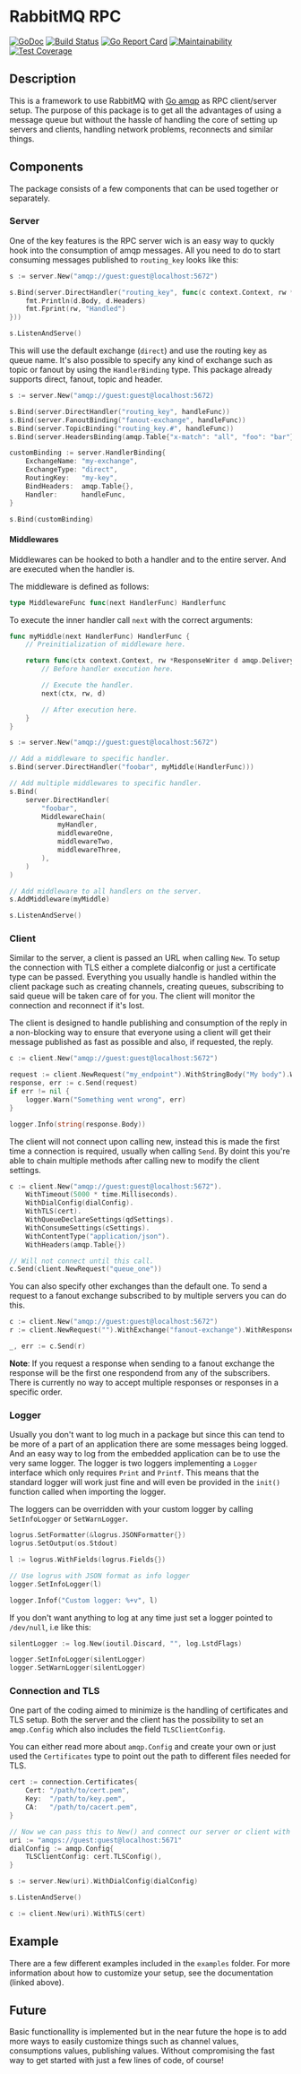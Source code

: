 # RabbitMQ RPC

[![GoDoc](https://godoc.org/github.com/bombsimon/amqp-rpc?status.svg)](https://godoc.org/github.com/bombsimon/amqp-rpc)
[![Build Status](https://travis-ci.org/bombsimon/amqp-rpc.svg?branch=master)](https://travis-ci.org/bombsimon/amqp-rpc)
[![Go Report Card](https://goreportcard.com/badge/github.com/bombsimon/amqp-rpc)](https://goreportcard.com/report/github.com/bombsimon/amqp-rpc)
[![Maintainability](https://api.codeclimate.com/v1/badges/77ecbf483dc76d4327a5/maintainability)](https://codeclimate.com/github/bombsimon/amqp-rpc/maintainability)
[![Test Coverage](https://api.codeclimate.com/v1/badges/77ecbf483dc76d4327a5/test_coverage)](https://codeclimate.com/github/bombsimon/amqp-rpc/test_coverage)

## Description

This is a framework to use RabbitMQ with
[Go amqp](https://github.com/streadway/amqp) as RPC client/server setup. The
purpose of this package is to get all the advantages of using a message queue
but without the hassle of handling the core of setting up servers and clients,
handling network problems, reconnects and similar things.

## Components

The package consists of a few components that can be used together or separately.

### Server

One of the key features is the RPC server wich is an easy way to quckly hook
into the consumption of amqp messages. All you need to do to start consuming
messages published to `routing_key` looks like this:

```go
s := server.New("amqp://guest:guest@localhost:5672")

s.Bind(server.DirectHandler("routing_key", func(c context.Context, rw *ResponseWriter d *amqp.Delivery) {
    fmt.Println(d.Body, d.Headers)
    fmt.Fprint(rw, "Handled")
}))

s.ListenAndServe()
```

This will use the default exchange (`direct`) and use the routing key as queue
name. It's also possible to specify any kind of exchange such as topic or
fanout by using the `HandlerBinding` type. This package already supports direct,
fanout, topic and header.

```go
s := server.New("amqp://guest:guest@localhost:5672)

s.Bind(server.DirectHandler("routing_key", handleFunc))
s.Bind(server.FanoutBinding("fanout-exchange", handleFunc))
s.Bind(server.TopicBinding("routing_key.#", handleFunc))
s.Bind(server.HeadersBinding(amqp.Table{"x-match": "all", "foo": "bar"}, handleFunc))

customBinding := server.HandlerBinding{
    ExchangeName: "my-exchange",
    ExchangeType: "direct",     
    RoutingKey:   "my-key",     
    BindHeaders:  amqp.Table{}, 
    Handler:      handleFunc,   
}

s.Bind(customBinding)
```

#### Middlewares

Middlewares can be hooked to both a handler and to the entire server. And are executed
when the handler is.

The middleware is defined as follows:

```go
type MiddlewareFunc func(next HandlerFunc) Handlerfunc
```

To execute the inner handler call `next` with the correct arguments:

```go
func myMiddle(next HandlerFunc) HandlerFunc {
    // Preinitialization of middleware here.

    return func(ctx context.Context, rw *ResponseWriter d amqp.Delivery) {
        // Before handler execution here.

        // Execute the handler.
        next(ctx, rw, d)

        // After execution here.
    }
}

s := server.New("amqp://guest:guest@localhost:5672")

// Add a middleware to specific handler.
s.Bind(server.DirectHandler("foobar", myMiddle(HandlerFunc)))

// Add multiple middlewares to specific handler.
s.Bind(
    server.DirectHandler(
        "foobar",
        MiddlewareChain(
            myHandler,
            middlewareOne,
            middlewareTwo,
            middlewareThree,
        ),
    )
)

// Add middleware to all handlers on the server.
s.AddMiddleware(myMiddle)

s.ListenAndServe()
```

### Client

Similar to the server, a client is passed an URL when calling `New`. To setup
the connection with TLS either a complete dialconfig or just a certificate type
can be passed. Everything you usually handle is handled within the client
package such as creating channels, creating queues, subscribing to said queue
will be taken care of for you. The client will monitor the connection and
reconnect if it's lost.

The client is designed to handle publishing and consumption of the reply in a
non-blocking way to ensure that everyone using a client will get their message
published as fast as possible and also, if requested, the reply.

```go
c := client.New("amqp://guest:guest@localhost:5672")

request := client.NewRequest("my_endpoint").WithStringBody("My body").WithResponse(true)
response, err := c.Send(request)
if err != nil {
    logger.Warn("Something went wrong", err)
}

logger.Info(string(response.Body))
```

The client will not connect upon calling new, instead this is made the first
time a connection is required, usually when calling `Send`. By doint this you're
able to chain multiple methods after calling new to modify the client settings.

```go
c := client.New("amqp://guest:guest@localhost:5672").
    WithTimeout(5000 * time.Milliseconds).
    WithDialConfig(dialConfig).
    WithTLS(cert).
    WithQueueDeclareSettings(qdSettings).
    WithConsumeSettings(cSettings).
    WithContentType("application/json").
    WithHeaders(amqp.Table{})

// Will not connect until this call.
c.Send(client.NewRequest("queue_one"))
```

You can also specify other exchanges than the default one. To send a request
to a fanout exchange subscribed to by multiple servers you can do this.

```go
c := client.New("amqp://guest:guest@localhost:5672")
r := client.NewRequest("").WithExchange("fanout-exchange").WithResponse(false)

_, err := c.Send(r)
```

**Note**: If you request a response when sending to a fanout exchange the
response will be the first one respondend from any of the subscribers. There is
currently no way to accept multiple responses or responses in a specific order.

### Logger

Usually you don't want to log much in a package but since this can tend to be
more of a part of an application there are some messages being logged. And an
easy way to log from the embedded application can be to use the very same
logger. The logger is two loggers implementing a `Logger` interface which only
requires `Print` and `Printf`. This means that the standard logger will work
just fine and will even be provided in the `init()` function called when
importing the logger.

The loggers can be overridden with your custom logger by calling `SetInfoLogger`
or `SetWarnLogger`.

```go
logrus.SetFormatter(&logrus.JSONFormatter{})
logrus.SetOutput(os.Stdout)

l := logrus.WithFields(logrus.Fields{})

// Use logrus with JSON format as info logger
logger.SetInfoLogger(l)

logger.Infof("Custom logger: %+v", l)
```

If you don't want anything to log at any time just set a logger pointed to
`/dev/null`, i.e like this:

```go
silentLogger := log.New(ioutil.Discard, "", log.LstdFlags)

logger.SetInfoLogger(silentLogger)
logger.SetWarnLogger(silentLogger)
```

### Connection and TLS

One part of the coding aimed to minimize is the handling of certificates and TLS
setup. Both the server and the client has the possibility to set an
`amqp.Config` which also includes the field `TLSClientConfig`.

You can either read more about `amqp.Config` and create your own or just used
the `Certificates` type to point out the path to different files needed for TLS.

```go
cert := connection.Certificates{
    Cert: "/path/to/cert.pem",
    Key:  "/path/to/key.pem",
    CA:   "/path/to/cacert.pem",
}

// Now we can pass this to New() and connect our server or client with TLS.
uri := "amqps://guest:guest@localhost:5671"
dialConfig := amqp.Config{
    TLSClientConfig: cert.TLSConfig(),
}

s := server.New(uri).WithDialConfig(dialConfig)

s.ListenAndServe()

c := client.New(uri).WithTLS(cert)
```

## Example

There are a few different examples included in the `examples` folder. For more
information about how to customize your setup, see the documentation (linked
above).

## Future

Basic functionallity is implemented but in the near future the hope is to add
more ways to easily customize things such as channel values, consumptions
values, publishing values. Without compromising the fast way to get started with
just a few lines of code, of course!
